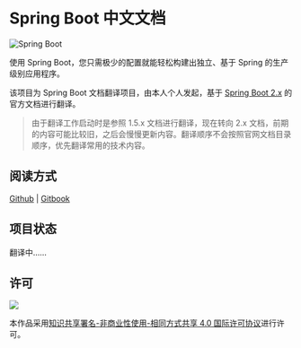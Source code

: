 # Spring Boot 中文文档

![Spring Boot](https://spring.io/img/homepage/icon-spring-boot.svg)

使用 Spring Boot，您只需极少的配置就能轻松构建出独立、基于 Spring 的生产级别应用程序。

该项目为 Spring Boot 文档翻译项目，由本人个人发起，基于 [Spring Boot 2.x](https://spring.io/projects/spring-boot) 的官方文档进行翻译。

> 由于翻译工作启动时是参照 1.5.x 文档进行翻译，现在转向 2.x 文档，前期的内容可能比较旧，之后会慢慢更新内容。翻译顺序不会按照官网文档目录顺序，优先翻译常用的技术内容。

## 阅读方式

[Github](https://github.com/DocsHome/springboot/blob/master/SUMMARY.md) | [Gitbook](https://www.gitbook.com/book/docshome/springboot)

## 项目状态

翻译中……

## 许可
![](https://i.creativecommons.org/l/by-nc-sa/4.0/88x31.png)

本作品采用[知识共享署名-非商业性使用-相同方式共享 4.0 国际许可协议](http://creativecommons.org/licenses/by-nc-sa/4.0/)进行许可。
